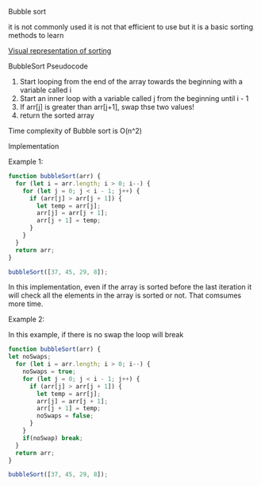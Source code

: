 Bubble sort

it is not commonly used
it is not that efficient to use
but it is a basic sorting methods to learn

[Visual representation of sorting](https://visualgo.net/en/sorting)

BubbleSort Pseudocode

1. Start looping from the end of the array towards the beginning with a variable called i
2. Start an inner loop with a variable called j from the beginning until i - 1
3. If arr[j] is greater than arr[j+1], swap thse two values!
4. return the sorted array

Time complexity of Bubble sort is O(n^2)

Implementation

Example 1:

```javascript
function bubbleSort(arr) {
  for (let i = arr.length; i > 0; i--) {
    for (let j = 0; j < i - 1; j++) {
      if (arr[j] > arr[j + 1]) {
        let temp = arr[j];
        arr[j] = arr[j + 1];
        arr[j + 1] = temp;
      }
    }
  }
  return arr;
}

bubbleSort([37, 45, 29, 8]);
```
In this implementation, even if the array is sorted before the last iteration it will check all the elements in the array is sorted or not. That comsumes more time.

Example 2:

In this example, if there is no swap the loop will break

```javascript
function bubbleSort(arr) {
let noSwaps;
  for (let i = arr.length; i > 0; i--) {
    noSwaps = true;
    for (let j = 0; j < i - 1; j++) {
      if (arr[j] > arr[j + 1]) {
        let temp = arr[j];
        arr[j] = arr[j + 1];
        arr[j + 1] = temp;
        noSwaps = false;
      }
    }
    if(noSwap) break;
  }
  return arr;
}

bubbleSort([37, 45, 29, 8]);
```